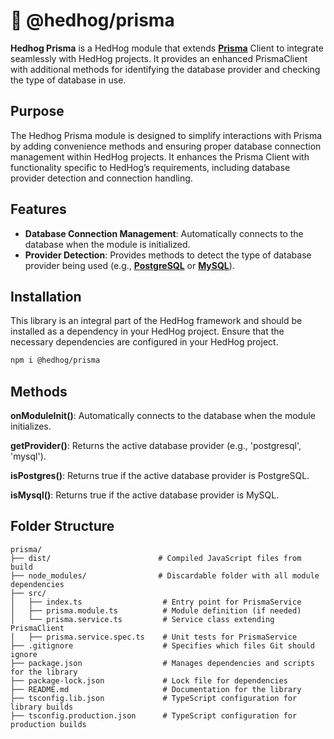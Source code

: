 # 🦔 @hedhog/prisma

**Hedhog Prisma** is a HedHog module that extends [**Prisma**](https://prisma.io/) Client to integrate seamlessly with HedHog projects. It provides an enhanced PrismaClient with additional methods for identifying the database provider and checking the type of database in use.

## Purpose

The Hedhog Prisma module is designed to simplify interactions with Prisma by adding convenience methods and ensuring proper database connection management within HedHog projects. It enhances the Prisma Client with functionality specific to HedHog’s requirements, including database provider detection and connection handling.

## Features

- **Database Connection Management**: Automatically connects to the database when the module is initialized.
- **Provider Detection**: Provides methods to detect the type of database provider being used (e.g., [**PostgreSQL**](https://www.postgresql.org/) or [**MySQL**](https://www.mysql.com/)).

## Installation

This library is an integral part of the HedHog framework and should be installed as a dependency in your HedHog project. Ensure that the necessary dependencies are configured in your HedHog project.

```bash
npm i @hedhog/prisma
```

## Methods

**onModuleInit()**: Automatically connects to the database when the module initializes.

**getProvider()**: Returns the active database provider (e.g., 'postgresql', 'mysql').

**isPostgres()**: Returns true if the active database provider is PostgreSQL.

**isMysql()**: Returns true if the active database provider is MySQL.

## Folder Structure

```plaintext
prisma/
├── dist/                        # Compiled JavaScript files from build
├── node_modules/                # Discardable folder with all module dependencies
├── src/
│   ├── index.ts                  # Entry point for PrismaService
│   ├── prisma.module.ts          # Module definition (if needed)
│   └── prisma.service.ts         # Service class extending PrismaClient
│   ├── prisma.service.spec.ts    # Unit tests for PrismaService
├── .gitignore                    # Specifies which files Git should ignore
├── package.json                  # Manages dependencies and scripts for the library
├── package-lock.json             # Lock file for dependencies
├── README.md                     # Documentation for the library
├── tsconfig.lib.json             # TypeScript configuration for library builds
├── tsconfig.production.json      # TypeScript configuration for production builds
```
